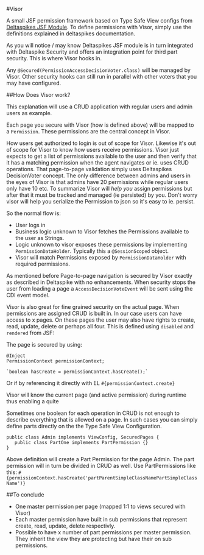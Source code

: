 #Visor

A small JSF permission framework based on Type Safe View configs from [Deltaspikes JSF Module][1]. To define permissions with Visor, simply use the definitions explained in deltaspikes documentation.

As you will notice / may know Deltaspikes JSF module is in turn integrated with Deltaspike Security and offers an integration point for third part security. This is where Visor hooks in.

Any `@Secured(PermissionAccessDecisionVoter.class)` will be managed by Visor. Other security hooks can still run in parallel with other voters that you may have configured.

##How Does Visor work?

This explanation will use a CRUD application with regular users and admin users as example.

Each page you secure with Visor (how is defined above) will be mapped to a `Permission`. These permissions are the central concept in Visor.

How users get authorized to login is out of scope for Visor. Likewise it's out of scope for Visor to know how users receive permissions. Visor just expects to get a list of permissions available to the user and then verify that it has a matching permission when the agent navigates or ie. uses CRUD operations. That page-to-page validation simply uses Deltaspikes DecisionVoter concept. The only difference between admins and users in the eyes of Visor is that admins have 20 permissions while regular users only have 10 etc. To summarize Visor will *help you* assign permissions but after that it must be tracked and managed (ie persisted) by you. Don't worry visor will help you serialize the Permission to json so it's easy to ie. persist. 

So the normal flow is:

 - User logs in
 - Business logic unknown to Visor fetches the Permissions available to the user as Strings.
 - Logic unknown to visor exposes these permissions by implementing `PermissionDataHolder`. Typically this a `@SessionScoped` object.
 - Visor will match Permissions exposed by `PermissionDataHolder` with required permissions.

As mentioned before Page-to-page navigation is secured by Visor exactly as described in Deltaspike with no enhancements. When security stops the user from loading a page a `AccessDecisionVoteEvent` will be sent using the CDI event model.

Visor is also great for fine grained security on the actual page. When permissions are assigned CRUD is built in. In our case users can have access to x pages. On these pages the user may also have rights to create, read, update, delete or perhaps all four. This is defined using `disabled` and `rendered` from JSF:

The page is secured by using:

    @Inject
    PermissionContext permissionContext; 

    `boolean hasCreate = permissionContext.hasCreate();`

Or if by referencing it directly with EL `#{permissionContext.create}`

Visor will know the current page (and active permission) during runtime thus enabling a quite 

Sometimes one boolean for each operation in CRUD is not enough to describe everything that is allowed on a page. In such cases you can simply define parts directly on the the Type Safe View Configuration.

    public class Admin implements ViewConfig, SecuredPages { 
       public class PartOne implements PartPermission {}
    }

Above definition will create a Part Permission for the page Admin. The part permission will in turn be divided in CRUD as well. Use PartPermissions like this: `#{permissionContext.hasCreate('partParentSimpleClassNamePartSimpleClassName')}`

##To conclude

 - One master permission per page (mapped 1:1 to views secured with Visor)
 - Each master permission have built in sub permissions that represent create, read, update, delete respectivly.
 - Possible to have x number of part permissions per master permission. They inherit the view they are protecting but have their on sub permissions.  

  [1]: http://deltaspike.apache.org/jsf.html
